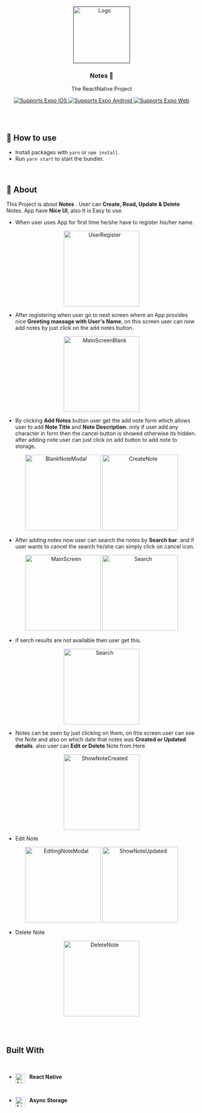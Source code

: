 
<br />
<p align="center">
  <a href="">
    <img src="img\NotesByAJ.png" alt="Logo" width="150" \>
  </a>

  <h3 align="center"> <b> Notes </b> 📝</h3>

  <p align="center">
    The ReactNative Project    
  </p>

  <p align="center">
  <!-- iOS -->
  <a href="#">
    <img alt="Supports Expo iOS" longdesc="Supports Expo iOS" src="https://img.shields.io/badge/iOS-4630EB.svg?style=flat-square&logo=APPLE&labelColor=999999&logoColor=fff" />
  </a>
  <!-- Android -->
  <a href="#">
    <img alt="Supports Expo Android" longdesc="Supports Expo Android" src="https://img.shields.io/badge/Android-4630EB.svg?style=flat-square&logo=ANDROID&labelColor=A4C639&logoColor=fff" />
  </a>
  <!-- Web -->
  <a href="#">
    <img alt="Supports Expo Web" longdesc="Supports Expo Web" src="https://img.shields.io/badge/web-4630EB.svg?style=flat-square&logo=GOOGLE-CHROME&labelColor=4285F4&logoColor=fff" />
  </a>
</p>
</p>
<br/>
<br/>



## 🚀 How to use

- Install packages with `yarn` or `npm install`.
- Run `yarn start` to start the bundler.

<br>

## 📱 About

This Project  is about **Notes** . User can **Create, Read, Update & Delete** Notes. App have **Nice UI**, also It is Easy to use. 
- When user uses App for first time he/she have to register his/her name. 

<p align="center">
    <img src="img\UserRegister.png" alt="UserRegister" width="200px" >
</p>

- After registering when user go to next screen where an App provides nice **Greeting massage with User's Name**, on this screen user can now add notes by just click on the add notes button.

<p align="center">
    <img src="img\MainScreenBlank.png" alt="MainScreenBlank" width="200px" >
</p>

- By clicking **Add Notes** button user get the add note form which allows user to add  **Note Title** and **Note Description**. only if user add any character in form then the cancel button is showed otherwise its hidden. after adding note user can just click on add button to add note to storage.

<p align="center">
    <img src="img\BlankNoteModal.png" alt="BlankNoteModal" width="200px" >
    <img src="img\CreateNote.png" alt="CreateNote" width="200px" >
</p>

- After adding notes now user can search the notes by **Search bar**. and if user wants to cancel the search he/she can simply click on cancel icon.  

<p align="center">
    <img src="img\MainScreen.png" alt="MainScreen" width="200px" >
    <img src="img\Search.png" alt="Search" width="200px" >
</p>

- if serch results are not available then user get this.

<p align="center">
    <img src="img\Search_not_found.png" alt="Search" width="200px" >
</p>

- Notes can be seen by just clicking on them, on this screen user can see the Note and also on which date that notes was **Created or Updated details**. also user can **Edit or Delete** Note from Here

<p align="center">
    <img src="img\ShowNoteCreated.png" alt="ShowNoteCreated" width="200px" >
</p>

- Edit Note

<p align="center">
    <img src="img\EditingNoteModal.png" alt="EditingNoteModal" width="200px" >
    <img src="img\ShowNoteUpdated.png" alt="ShowNoteUpdated" width="200px" >
</p>

- Delete Note

<p align="center">
    <img src="img\DeleteNote.png" alt="DeleteNote" width="200px" >
</p>


<br/>
<br/>

## Built With

<br/>

* <img align="left" alt="Async Storage" width="26px" src="img\react-native.png" />&nbsp;  **React Native**
<br/>

* <img align="left" alt="Async Storage" width="26px" src="img\database.png" />&nbsp;  **Async Storage**


